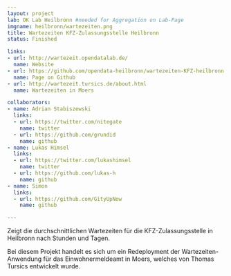 ```yaml
---
layout: project
lab: OK Lab Heilbronn #needed for Aggregation on Lab-Page
imgname: heilbronn/wartezeiten.png
title: Wartezeiten KFZ-Zulassungsstelle Heilbronn
status: Finished

links:
- url: http://wartezeit.opendatalab.de/
  name: Website
- url: https://github.com/opendata-heilbronn/wartezeiten-KFZ-heilbronn
  name: Page on Github
- url: http://wartezeit.tursics.de/about.html
  name: Wartezeiten in Moers

collaborators:
- name: Adrian Stabiszewski
  links:
  - url: https://twitter.com/nitegate
    name: twitter
  - url: https://github.com/grundid
    name: github
- name: Lukas Himsel
  links:
  - url: https://twitter.com/lukashimsel
    name: twitter
  - url: https://github.com/lukas-h
    name: github
- name: Simon
  links:
  - url: https://github.com/GityUpNow
    name: github

---
```


Zeigt die durchschnittlichen Wartezeiten für die KFZ-Zulassungsstelle in Heilbronn nach Stunden und Tagen.

Bei diesem Projekt handelt es sich um ein Redeployment der Wartezeiten-Anwendung für das Einwohnermeldeamt in Moers, welches von Thomas Tursics entwickelt wurde.